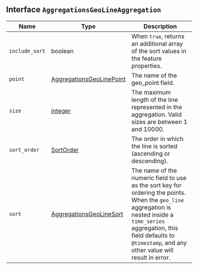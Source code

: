 ## Interface `AggregationsGeoLineAggregation`

| Name | Type | Description |
| - | - | - |
| `include_sort` | boolean | When `true`, returns an additional array of the sort values in the feature properties. |
| `point` | [AggregationsGeoLinePoint](./AggregationsGeoLinePoint.md) | The name of the geo_point field. |
| `size` | [integer](./integer.md) | The maximum length of the line represented in the aggregation. Valid sizes are between 1 and 10000. |
| `sort_order` | [SortOrder](./SortOrder.md) | The order in which the line is sorted (ascending or descending). |
| `sort` | [AggregationsGeoLineSort](./AggregationsGeoLineSort.md) | The name of the numeric field to use as the sort key for ordering the points. When the `geo_line` aggregation is nested inside a `time_series` aggregation, this field defaults to `@timestamp`, and any other value will result in error. |
